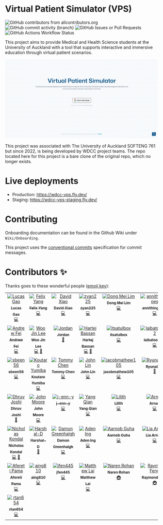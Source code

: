 # Virtual Patient Simulator (VPS)
![GitHub contributors from allcontributors.org](https://img.shields.io/github/all-contributors/UoaWDCC/VPS?style=for-the-badge&color=orange)
![GitHub commit activity (branch)](https://img.shields.io/github/commit-activity/t/UoaWDCC/VPS/master?style=for-the-badge)
![GitHub Issues or Pull Requests](https://img.shields.io/github/issues-pr-closed-raw/UoaWDCC/VPS?style=for-the-badge)
![GitHub Actions Workflow Status](https://img.shields.io/github/actions/workflow/status/UoaWDCC/VPS/deploy.staging.yml?style=for-the-badge)


This project aims to provide Medical and Health Science students at the University of Auckland with a tool that supports interactive and immersive education through virtual patient scenarios.

![VPS home page](/images/vps-hero.png)

This project was associated with The University of Auckland SOFTENG 761 but since 2022, is being developed by WDCC project teams. The repo located here for this project is a bare clone of the original repo, which no longer exists.

# Live deployments

- Production: https://wdcc-vps.fly.dev/
- Staging: https://wdcc-vps-staging.fly.dev/

# Contributing

Onboarding documentation can be found in the Github Wiki under `Wiki/Onboarding`.

This project uses the [conventional commits](https://www.conventionalcommits.org) specification for commit messages.

# Contributors ✨

Thanks goes to these wonderful people ([emoji key](https://allcontributors.org/docs/en/emoji-key)):

<!-- ALL-CONTRIBUTORS-LIST:START - Do not remove or modify this section -->
<!-- prettier-ignore-start -->
<!-- markdownlint-disable -->
<table>
  <tbody>
    <tr>
      <td align="center" valign="top" width="16.66%"><a href="https://github.com/lucas2005gao"><img src="https://avatars.githubusercontent.com/u/48196609?v=4?s=100" width="100px;" alt="Lucas Gao"/><br /><sub><b>Lucas Gao</b></sub></a><br /><a href="https://github.com/UoaWDCC/VPS/commits?author=lucas2005gao" title="Code">💻</a></td>
      <td align="center" valign="top" width="16.66%"><a href="https://github.com/flexzy"><img src="https://avatars.githubusercontent.com/u/49087744?v=4?s=100" width="100px;" alt="Felix Yang"/><br /><sub><b>Felix Yang</b></sub></a><br /><a href="https://github.com/UoaWDCC/VPS/commits?author=flexzy" title="Code">💻</a></td>
      <td align="center" valign="top" width="16.66%"><a href="https://github.com/David-Xia0"><img src="https://avatars.githubusercontent.com/u/50573329?v=4?s=100" width="100px;" alt="David Xiao"/><br /><sub><b>David Xiao</b></sub></a><br /><a href="https://github.com/UoaWDCC/VPS/commits?author=David-Xia0" title="Code">💻</a></td>
      <td align="center" valign="top" width="16.66%"><a href="https://github.com/zyan225"><img src="https://avatars.githubusercontent.com/u/52368549?v=4?s=100" width="100px;" alt="zyan225"/><br /><sub><b>zyan225</b></sub></a><br /><a href="https://github.com/UoaWDCC/VPS/commits?author=zyan225" title="Code">💻</a></td>
      <td align="center" valign="top" width="16.66%"><a href="https://github.com/dongmeilim"><img src="https://avatars.githubusercontent.com/u/52555301?v=4?s=100" width="100px;" alt="Dong Mei Lim"/><br /><sub><b>Dong Mei Lim</b></sub></a><br /><a href="https://github.com/UoaWDCC/VPS/commits?author=dongmeilim" title="Code">💻</a></td>
      <td align="center" valign="top" width="16.66%"><a href="https://github.com/annithinggoes"><img src="https://avatars.githubusercontent.com/u/52563454?v=4?s=100" width="100px;" alt="annithinggoes"/><br /><sub><b>annithinggoes</b></sub></a><br /><a href="https://github.com/UoaWDCC/VPS/commits?author=annithinggoes" title="Code">💻</a></td>
    </tr>
    <tr>
      <td align="center" valign="top" width="16.66%"><a href="https://github.com/afei088"><img src="https://avatars.githubusercontent.com/u/60560589?v=4?s=100" width="100px;" alt="Andrew Fei"/><br /><sub><b>Andrew Fei</b></sub></a><br /><a href="https://github.com/UoaWDCC/VPS/commits?author=afei088" title="Code">💻</a></td>
      <td align="center" valign="top" width="16.66%"><a href="https://github.com/wjin-lee"><img src="https://avatars.githubusercontent.com/u/100455176?v=4?s=100" width="100px;" alt="Woo Jin Lee"/><br /><sub><b>Woo Jin Lee</b></sub></a><br /><a href="https://github.com/UoaWDCC/VPS/commits?author=wjin-lee" title="Code">💻</a> <a href="#projectManagement-wjin-lee" title="Project Management">📆</a></td>
      <td align="center" valign="top" width="16.66%"><a href="https://github.com/JordanBlenn"><img src="https://avatars.githubusercontent.com/u/127293604?v=4?s=100" width="100px;" alt="Jordan"/><br /><sub><b>Jordan</b></sub></a><br /><a href="#projectManagement-JordanBlenn" title="Project Management">📆</a></td>
      <td align="center" valign="top" width="16.66%"><a href="https://github.com/harbassan"><img src="https://avatars.githubusercontent.com/u/84175605?v=4?s=100" width="100px;" alt="Hartej Bassan"/><br /><sub><b>Hartej Bassan</b></sub></a><br /><a href="https://github.com/UoaWDCC/VPS/commits?author=harbassan" title="Code">💻</a> <a href="#projectManagement-harbassan" title="Project Management">📆</a></td>
      <td align="center" valign="top" width="16.66%"><a href="https://github.com/itsatulbox"><img src="https://avatars.githubusercontent.com/u/161205868?v=4?s=100" width="100px;" alt="itsatulbox"/><br /><sub><b>itsatulbox</b></sub></a><br /><a href="https://github.com/UoaWDCC/VPS/commits?author=itsatulbox" title="Code">💻</a></td>
      <td align="center" valign="top" width="16.66%"><a href="https://github.com/laibatool792"><img src="https://avatars.githubusercontent.com/u/133545972?v=4?s=100" width="100px;" alt="laibatool792"/><br /><sub><b>laibatool792</b></sub></a><br /><a href="https://github.com/UoaWDCC/VPS/commits?author=laibatool792" title="Code">💻</a></td>
    </tr>
    <tr>
      <td align="center" valign="top" width="16.66%"><a href="https://github.com/sbeen56"><img src="https://avatars.githubusercontent.com/u/161543207?v=4?s=100" width="100px;" alt="sbeen56"/><br /><sub><b>sbeen56</b></sub></a><br /><a href="https://github.com/UoaWDCC/VPS/commits?author=sbeen56" title="Code">💻</a></td>
      <td align="center" valign="top" width="16.66%"><a href="https://github.com/Kot6603"><img src="https://avatars.githubusercontent.com/u/89110272?v=4?s=100" width="100px;" alt="Koutaro Yumiba"/><br /><sub><b>Koutaro Yumiba</b></sub></a><br /><a href="https://github.com/UoaWDCC/VPS/commits?author=Kot6603" title="Code">💻</a></td>
      <td align="center" valign="top" width="16.66%"><a href="https://github.com/xche529"><img src="https://avatars.githubusercontent.com/u/126313171?v=4?s=100" width="100px;" alt="Tommy Chen"/><br /><sub><b>Tommy Chen</b></sub></a><br /><a href="https://github.com/UoaWDCC/VPS/commits?author=xche529" title="Code">💻</a></td>
      <td align="center" valign="top" width="16.66%"><a href="https://github.com/codecreator127"><img src="https://avatars.githubusercontent.com/u/120153300?v=4?s=100" width="100px;" alt="John Lin"/><br /><sub><b>John Lin</b></sub></a><br /><a href="https://github.com/UoaWDCC/VPS/commits?author=codecreator127" title="Code">💻</a></td>
      <td align="center" valign="top" width="16.66%"><a href="https://github.com/jacobmathew105"><img src="https://avatars.githubusercontent.com/u/136278107?v=4?s=100" width="100px;" alt="jacobmathew105"/><br /><sub><b>jacobmathew105</b></sub></a><br /><a href="https://github.com/UoaWDCC/VPS/commits?author=jacobmathew105" title="Code">💻</a></td>
      <td align="center" valign="top" width="16.66%"><a href="https://github.com/Ryuna001"><img src="https://avatars.githubusercontent.com/u/127585171?v=4?s=100" width="100px;" alt="Ryuna001"/><br /><sub><b>Ryuna001</b></sub></a><br /><a href="#projectManagement-Ryuna001" title="Project Management">📆</a></td>
    </tr>
    <tr>
      <td align="center" valign="top" width="16.66%"><a href="https://github.com/djos192"><img src="https://avatars.githubusercontent.com/u/100509811?v=4?s=100" width="100px;" alt="Dhruv Joshi"/><br /><sub><b>Dhruv Joshi</b></sub></a><br /><a href="#projectManagement-djos192" title="Project Management">📆</a></td>
      <td align="center" valign="top" width="16.66%"><a href="https://john-moore-uoa.github.io/Profile-Website/"><img src="https://avatars.githubusercontent.com/u/126381092?v=4?s=100" width="100px;" alt="John Moore"/><br /><sub><b>John Moore</b></sub></a><br /><a href="https://github.com/UoaWDCC/VPS/commits?author=John-Moore-UOA" title="Code">💻</a></td>
      <td align="center" valign="top" width="16.66%"><a href="https://github.com/j-enn-y"><img src="https://avatars.githubusercontent.com/u/127184310?v=4?s=100" width="100px;" alt="j-enn-y"/><br /><sub><b>j-enn-y</b></sub></a><br /><a href="https://github.com/UoaWDCC/VPS/commits?author=j-enn-y" title="Code">💻</a></td>
      <td align="center" valign="top" width="16.66%"><a href="https://github.com/GodYazza"><img src="https://avatars.githubusercontent.com/u/30404287?v=4?s=100" width="100px;" alt="Yang Qian"/><br /><sub><b>Yang Qian</b></sub></a><br /><a href="https://github.com/UoaWDCC/VPS/commits?author=GodYazza" title="Code">💻</a></td>
      <td align="center" valign="top" width="16.66%"><a href="https://github.com/quirked-up"><img src="https://avatars.githubusercontent.com/u/115190871?v=4?s=100" width="100px;" alt="Lilith"/><br /><sub><b>Lilith</b></sub></a><br /><a href="https://github.com/UoaWDCC/VPS/commits?author=quirked-up" title="Code">💻</a></td>
      <td align="center" valign="top" width="16.66%"><a href="https://grow-run-archive.vercel.app/welcome"><img src="https://avatars.githubusercontent.com/u/78939786?v=4?s=100" width="100px;" alt="Arnav"/><br /><sub><b>Arnav</b></sub></a><br /><a href="https://github.com/UoaWDCC/VPS/commits?author=arnard76" title="Code">💻</a></td>
    </tr>
    <tr>
      <td align="center" valign="top" width="16.66%"><a href="https://www.nicholaskondal.com/"><img src="https://avatars.githubusercontent.com/u/49134354?v=4?s=100" width="100px;" alt="Nicholas Kondal"/><br /><sub><b>Nicholas Kondal</b></sub></a><br /><a href="https://github.com/UoaWDCC/VPS/commits?author=nicholas-kondal" title="Code">💻</a> <a href="#projectManagement-nicholas-kondal" title="Project Management">📆</a></td>
      <td align="center" valign="top" width="16.66%"><a href="https://github.com/Harshal-D"><img src="https://avatars.githubusercontent.com/u/41532279?v=4?s=100" width="100px;" alt="Harshal-D"/><br /><sub><b>Harshal-D</b></sub></a><br /><a href="#projectManagement-Harshal-D" title="Project Management">📆</a></td>
      <td align="center" valign="top" width="16.66%"><a href="https://www.damongreenhalgh.com/"><img src="https://avatars.githubusercontent.com/u/59471444?v=4?s=100" width="100px;" alt="Damon Greenhalgh"/><br /><sub><b>Damon Greenhalgh</b></sub></a><br /><a href="https://github.com/UoaWDCC/VPS/commits?author=DamonGreenhalgh" title="Code">💻</a></td>
      <td align="center" valign="top" width="16.66%"><a href="https://github.com/aadenmann"><img src="https://avatars.githubusercontent.com/u/101456326?v=4?s=100" width="100px;" alt="Aden Ing"/><br /><sub><b>Aden Ing</b></sub></a><br /><a href="https://github.com/UoaWDCC/VPS/commits?author=aadenmann" title="Code">💻</a></td>
      <td align="center" valign="top" width="16.66%"><a href="https://github.com/KW781"><img src="https://avatars.githubusercontent.com/u/59013794?v=4?s=100" width="100px;" alt="Aarnob Guha"/><br /><sub><b>Aarnob Guha</b></sub></a><br /><a href="https://github.com/UoaWDCC/VPS/commits?author=KW781" title="Code">💻</a></td>
      <td align="center" valign="top" width="16.66%"><a href="https://github.com/lia-arroyo"><img src="https://avatars.githubusercontent.com/u/94775011?v=4?s=100" width="100px;" alt="Lia Arroyo"/><br /><sub><b>Lia Arroyo</b></sub></a><br /><a href="https://github.com/UoaWDCC/VPS/commits?author=lia-arroyo" title="Code">💻</a></td>
    </tr>
    <tr>
      <td align="center" valign="top" width="16.66%"><a href="https://github.com/retinfai"><img src="https://avatars.githubusercontent.com/u/79831813?v=4?s=100" width="100px;" alt="Afereti Pama"/><br /><sub><b>Afereti Pama</b></sub></a><br /><a href="https://github.com/UoaWDCC/VPS/commits?author=retinfai" title="Code">💻</a></td>
      <td align="center" valign="top" width="16.66%"><a href="https://github.com/aing810"><img src="https://avatars.githubusercontent.com/u/79810932?v=4?s=100" width="100px;" alt="aing810"/><br /><sub><b>aing810</b></sub></a><br /><a href="https://github.com/UoaWDCC/VPS/commits?author=aing810" title="Code">💻</a></td>
      <td align="center" valign="top" width="16.66%"><a href="https://github.com/jfen445"><img src="https://avatars.githubusercontent.com/u/79815130?v=4?s=100" width="100px;" alt="jfen445"/><br /><sub><b>jfen445</b></sub></a><br /><a href="https://github.com/UoaWDCC/VPS/commits?author=jfen445" title="Code">💻</a></td>
      <td align="center" valign="top" width="16.66%"><a href="https://github.com/mlai962"><img src="https://avatars.githubusercontent.com/u/79812370?v=4?s=100" width="100px;" alt="Matthew Lai"/><br /><sub><b>Matthew Lai</b></sub></a><br /><a href="https://github.com/UoaWDCC/VPS/commits?author=mlai962" title="Code">💻</a></td>
      <td align="center" valign="top" width="16.66%"><a href="https://github.com/nroh555"><img src="https://avatars.githubusercontent.com/u/100507962?v=4?s=100" width="100px;" alt="Naren Rohan"/><br /><sub><b>Naren Rohan</b></sub></a><br /><a href="#infra-nroh555" title="Infrastructure (Hosting, Build-Tools, etc)">🚇</a></td>
      <td align="center" valign="top" width="16.66%"><a href="https://github.com/Ray-F"><img src="https://avatars.githubusercontent.com/u/19633284?v=4?s=100" width="100px;" alt="Raymond Feng"/><br /><sub><b>Raymond Feng</b></sub></a><br /><a href="#infra-Ray-F" title="Infrastructure (Hosting, Build-Tools, etc)">🚇</a></td>
    </tr>
    <tr>
      <td align="center" valign="top" width="16.66%"><a href="https://github.com/Richman-Tan"><img src="https://avatars.githubusercontent.com/u/160602954?v=4?s=100" width="100px;" alt="rtan654"/><br /><sub><b>rtan654</b></sub></a><br /><a href="https://github.com/UoaWDCC/VPS/commits?author=Richman-Tan" title="Code">💻</a></td>
    </tr>
  </tbody>
</table>

<!-- markdownlint-restore -->
<!-- prettier-ignore-end -->

<!-- ALL-CONTRIBUTORS-LIST:END -->